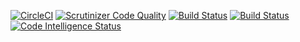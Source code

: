 [![CircleCI](https://circleci.com/gh/jonathan0902/ramverk1proj.svg?style=svg)](https://circleci.com/gh/jonathan0902/ramverk1proj)
[![Scrutinizer Code Quality](https://scrutinizer-ci.com/g/jonathan0902/ramverk1proj/badges/quality-score.png?b=master)](https://scrutinizer-ci.com/g/jonathan0902/ramverk1proj/?branch=master)
[![Build Status](https://scrutinizer-ci.com/g/jonathan0902/ramverk1proj/badges/build.png?b=master)](https://scrutinizer-ci.com/g/jonathan0902/ramverk1proj/build-status/master)
[![Build Status](https://scrutinizer-ci.com/g/jonathan0902/ramverk1proj/badges/build.png?b=master)](https://scrutinizer-ci.com/g/jonathan0902/ramverk1proj/build-status/master)
[![Code Intelligence Status](https://scrutinizer-ci.com/g/jonathan0902/ramverk1proj/badges/code-intelligence.svg?b=master)](https://scrutinizer-ci.com/code-intelligence)
